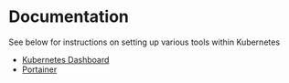 # Documentation

See below for instructions on setting up various tools within Kubernetes

* [Kubernetes Dashboard](./kdashboard.md)
* [Portainer](./portainer.md)
